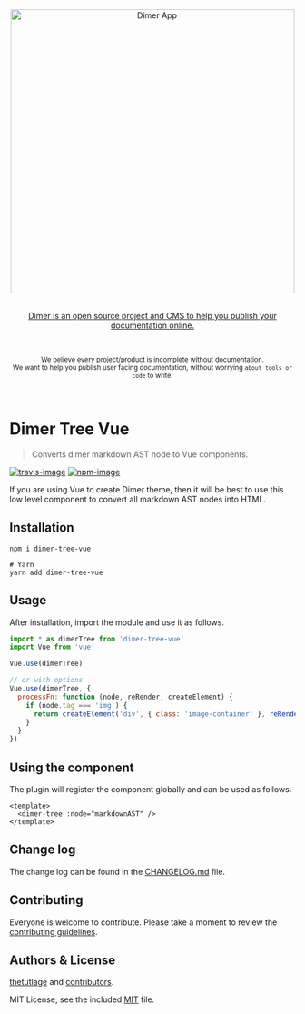 <div align="center">
  <div>
    <img width="500" src="https://res.cloudinary.com/adonisjs/image/upload/q_100/v1532274184/Dimer_Readme_Banner_lyy7wv.svg" alt="Dimer App">
  </div>
  <br>
  <p>
    <a href="https://dimerapp.com/what-is-dimer">
      Dimer is an open source project and CMS to help you publish your documentation online.
    </a>
  </p>
  <br>
  <p>
    <sub>We believe every project/product is incomplete without documentation. <br /> We want to help you publish user facing documentation, without worrying <code>about tools or code</code> to write.</sub>
  </p>
  <br>
</div>

# Dimer Tree Vue
> Converts dimer markdown AST node to Vue components.

[![travis-image]][travis-url]
[![npm-image]][npm-url]

If you are using Vue to create Dimer theme, then it will be best to use this low level component to convert all markdown AST nodes into HTML.

## Installation

```shell
npm i dimer-tree-vue

# Yarn
yarn add dimer-tree-vue
```

## Usage
After installation, import the module and use it as follows.

```js
import * as dimerTree from 'dimer-tree-vue'
import Vue from 'vue'

Vue.use(dimerTree)

// or with options
Vue.use(dimerTree, {
  processFn: function (node, reRender, createElement) {
    if (node.tag === 'img') {
      return createElement('div', { class: 'image-container' }, reRender(node))
    }
  }
})
```

## Using the component
The plugin will register the component globally and can be used as follows.

```vue
<template>
  <dimer-tree :node="markdownAST" />
</template>
```

## Change log

The change log can be found in the [CHANGELOG.md](https://github.com/dimerapp/dimer-tree-vue/CHANGELOG.md) file.

## Contributing

Everyone is welcome to contribute. Please take a moment to review the [contributing guidelines](CONTRIBUTING.md).

## Authors & License
[thetutlage](https://github.com/thetutlage) and [contributors](https://github.com/dimerapp/dimer-tree-vue/graphs/contributors).

MIT License, see the included [MIT](LICENSE.md) file.

[travis-image]: https://img.shields.io/travis/dimerapp/dimer-tree-vue/master.svg?style=flat-square&logo=travis
[travis-url]: https://travis-ci.org/dimerapp/dimer-tree-vue "travis"

[npm-image]: https://img.shields.io/npm/v/dimer-tree-vue.svg?style=flat-square&logo=npm
[npm-url]: https://npmjs.org/package/dimer-tree-vue "npm"
